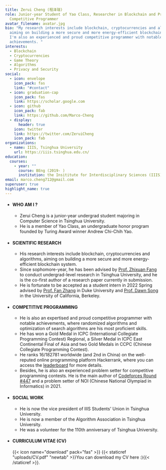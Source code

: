 ```yaml
---
title: Zerui Cheng (程泽瑞)
role: Junior-year Student of Yao Class, Researcher in Blockchain and Proud
  Competitive Programmer
avatar_filename: avatar.jpg
bio: "My research interests include blockchain, cryptocurrencies and algorithms,
  aiming on building a more secure and more energy-efficient blockchain system.
  I'm also an experienced and proud competitive programmer with notable
  achievements. "
interests:
  - Blockchain
  - Cryptocurrencies
  - Game Theory
  - Algorithms
  - Privacy and Security
social:
  - icon: envelope
    icon_pack: fas
    link: "#contact"
  - icon: graduation-cap
    icon_pack: fas
    link: https://scholar.google.com
  - icon: github
    icon_pack: fab
    link: https://github.com/Marco-Cheng
  - display:
      header: true
    icon: twitter
    link: https://twitter.com/ZeruiCheng
    icon_pack: fab
organizations:
  - name: IIIS, Tsinghua University
    url: https://iiis.tsinghua.edu.cn/
education:
  courses:
    - year: ""
      course: BEng (2019- )
      institution: the Insititute for Interdisciplinary Sciences (IIIS), Tsinghua University
email: marco.cheng712@gmail.com
superuser: true
highlight_name: true
---
```

* #### **WHO AM I ?**

  * Zerui Cheng is a junior-year undergrad student majoring in Computer Science in Tsinghua University. 
  * He is a member of Yao Class, an undergraduate honor program founded by Turing Award winner Andrew Chi-Chih Yao. 


* #### **SCIENTIFIC RESEARCH**

  * His research interests include blockchain, cryptocurrencies and algorithms, aiming on building a more secure and more energy-efficient blockchain system. 
  * Since sophomore-year, he has been advised by [Prof. Zhixuan Fang](https://people.iiis.tsinghua.edu.cn/~fang/) to conduct undergrad-level research in Tsinghua University, and he is the co-first author of a research paper currently in submission. 
  * He is fortunate to be accepted as a student intern in 2022 Spring advised by [Prof. Fan Zhang](fanzhang.me) in Duke University and [Prof. Dawn Song ](https://people.eecs.berkeley.edu/~dawnsong/)in the University of California, Berkeley.



* #### **COMPETITIVE PROGRAMMING**

  * He is also an expertised and proud competitive programmer with notable achievements, where randomized algorithms and optimization of search algorithms are his most proficient skills. 
  * He has won a Gold Medal in ICPC (International Collegiate Programming Contest) Regional, a Silver Medal in ICPC East Continental Final of Asia and two Gold Medals in CCPC (Chinese Collegiate Programming Contest).
  * He ranks 16/182781 worldwide (and 2nd in China) on the well-reputed online programming platform Hackerrank, where you can access the [leaderboard](https://www.hackerrank.com/leaderboard) for more details. 
  * Besides, he is also an experienced problem setter for competitive programming contests. He is the main author of [Codeforces Round #447](https://codeforces.com/contest/894) and a problem setter of NOI (Chinese National Olympiad in Informatics) in 2021. 



* #### **SOCIAL WORK**

  * He is now the vice president of IIIS Students' Union in Tsinghua University.
  * He is now a member of the Algorithm Association in Tsinghua University.
  * He was a volunteer for the 110th anniversary of Tsinghua University.


* #### **CURRICULUM VITAE (CV)**

  {{< icon name="download" pack="fas" >}}  {{< staticref "uploads/CV.pdf" "newtab" >}}You can download my CV here :){{< /staticref >}}.